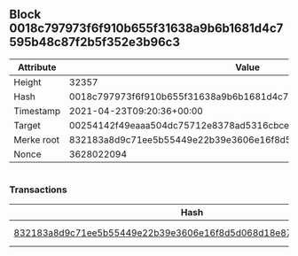 ## Block 0018c797973f6f910b655f31638a9b6b1681d4c7595b48c87f2b5f352e3b96c3

Attribute | Value
--- | ---
Height | 32357
Hash | 0018c797973f6f910b655f31638a9b6b1681d4c7595b48c87f2b5f352e3b96c3
Timestamp | 2021-04-23T09:20:36+00:00
Target | 00254142f49eaaa504dc75712e8378ad5316cbcead634704b3734b6271167cc4
Merke root | 832183a8d9c71ee5b55449e22b39e3606e16f8d5d068d18e878122dad08011a0
Nonce | 3628022094

```

```

### Transactions

Hash | Amount
--- | ---
[832183a8d9c71ee5b55449e22b39e3606e16f8d5d068d18e878122dad08011a0](832183a8d9c71ee5b55449e22b39e3606e16f8d5d068d18e878122dad08011a0.md) | 10.00000000 SKEPTI 
